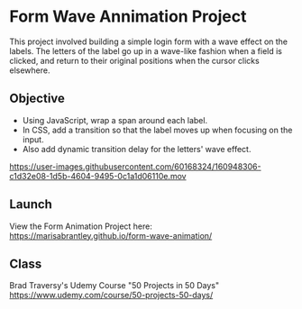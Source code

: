 # Form Wave Annimation Project

This project involved building a simple login form with a wave effect on the labels. The letters of the label go up in a wave-like fashion when a field is clicked, and return to their original positions when the cursor clicks elsewhere.

## Objective
* Using JavaScript, wrap a span around each label.
* In CSS, add a transition so that the label moves up when focusing on the input.
* Also add dynamic transition delay for the letters' wave effect.

https://user-images.githubusercontent.com/60168324/160948306-c1d32e08-1d5b-4604-9495-0c1a1d06110e.mov

## Launch

View the Form Animation Project here: https://marisabrantley.github.io/form-wave-animation/

## Class
Brad Traversy's Udemy Course "50 Projects in 50 Days" <br>
https://www.udemy.com/course/50-projects-50-days/
